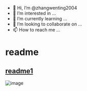 - 👋 Hi, I’m @zhangwenting2004
- 👀 I’m interested in ...
- 🌱 I’m currently learning ...
- 💞️ I’m looking to collaborate on ...
- 📫 How to reach me ...
# readme #
## <a href="readme">readme1</a> ##
![image](https://user-images.githubusercontent.com/89767390/131304250-65e8ba33-97fd-4b0b-8a24-71042ab59efd.png)

<!---
zhangwenting2004/zhangwenting2004 is a ✨ special ✨ repository because its `README.md` (this file) appears on your GitHub profile.
You can click the Preview link to take a look at your changes.
--->
